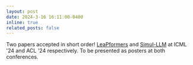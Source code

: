 ```yaml
---
layout: post
date: 2024-3-16 16:11:00-0400
inline: true
related_posts: false
---
```


Two papers accepted in short order! [LeaPformers](https://arxiv.org/abs/2405.13046) and [Simul-LLM](https://arxiv.org/abs/2312.04691) at ICML '24 and ACL '24 respectively. To be presented as posters at both conferences. 
